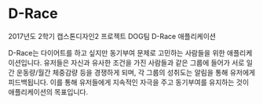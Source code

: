 # D-Race
2017년도 2학기 캡스톤디자인2 프로젝트 DOG팀 D-Race 애플리케이션

D-Race는 다이어트를 하고 싶지만 동기부여 문제로 고민하는 사람들을 위한 애플리케이션입니다. 
유저들은 자신과 유사한 조건을 가진 사람들과 같은 그룹에 들어가 서로 일간 운동량/월간 체중감량 등을 경쟁하게 되며, 각 그룹의 성취도는 알림을 통해 유저에게 피드백됩니다.
이를 통해 유저들에게 지속적인 자극을 주고 동기부여를 유지하는 것이 애플리케이션의 목표입니다.

